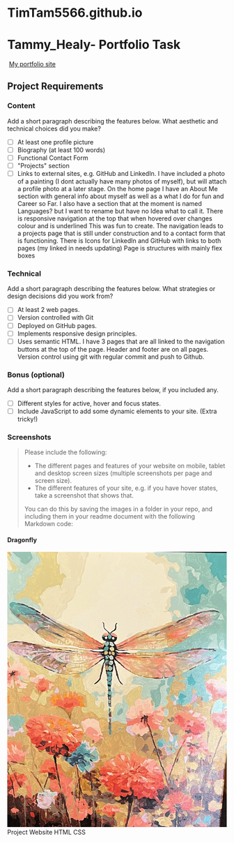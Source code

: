 # TimTam5566.github.io
# Tammy_Healy- Portfolio Task
​
[My portfolio site](TimTam5566.github.io)
​
## Project Requirements

### Content
 Add a short paragraph describing the features below. What aesthetic and technical choices did you make? 
- [ ] At least one profile picture
- [ ] Biography (at least 100 words)
- [ ] Functional Contact Form
- [ ] "Projects" section
- [ ] Links to external sites, e.g. GitHub and LinkedIn.
I have included a photo of a painting (I dont actually have many photos of myself), but will attach a profile photo at a later stage. 
On the home page I have an About Me section with general info about myself as well as a what I do for fun and Career so Far. 
I also have a section that at the moment is named Languages? but I want to rename but have no Idea what to call it. There is responsive 
navigation at the top that when hovered over changes colour and is underlined This was fun to create. The navigation leads to a projects page 
that is still under construction and to a contact form that is functioning. There is Icons for LinkedIn and GitHub with links to both pages 
(my linked in needs updating) Page is structures with mainly flex boxes 

### Technical
 Add a short paragraph describing the features below. What strategies or design decisions did you work from? 
- [ ] At least 2 web pages.
- [ ] Version controlled with Git
- [ ] Deployed on GitHub pages.
- [ ] Implements responsive design principles.
- [ ] Uses semantic HTML.
I have 3 pages that are all linked to the navigation buttons at the top of the page. Header and footer are on all pages.
Version control using git with regular commit and push to Github. 

### Bonus (optional)
 Add a short paragraph describing the features below, if you included any. 
- [ ] Different styles for active, hover and focus states.
- [ ] Include JavaScript to add some dynamic elements to your site. (Extra tricky!)
​
### Screenshots
> Please include the following:
> - The different pages and features of your website on mobile, tablet and desktop screen sizes (multiple screenshots per page and screen size).
> - The different features of your site, e.g. if you have hover states, take a screenshot that shows that.  
> 
> You can do this by saving the images in a folder in your repo, and including them in your readme document with the following Markdown code: 

####  Dragonfly 
![Painting of a dragonfly hovering above a flower bed in pastel colours of green, pink, orage, blue and green.](images/images/dragonfly.jpg)Project Website HTML CSS
